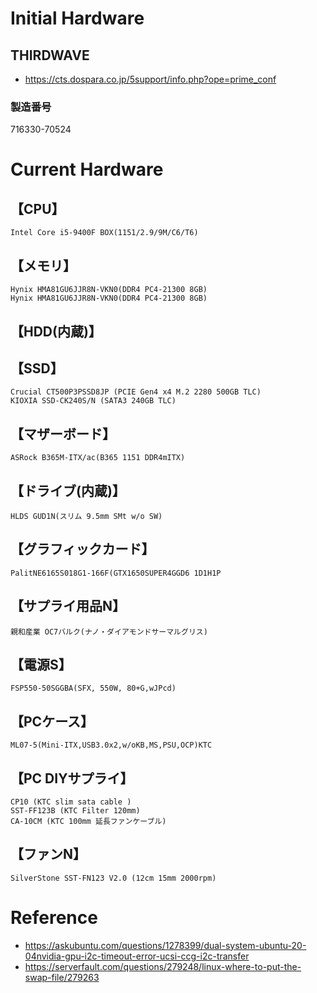 # Initial Hardware
## THIRDWAVE
- https://cts.dospara.co.jp/5support/info.php?ope=prime_conf
### 製造番号
716330-70524

# Current Hardware
## 【CPU】
    Intel Core i5-9400F BOX(1151/2.9/9M/C6/T6)

## 【メモリ】
    Hynix HMA81GU6JJR8N-VKN0(DDR4 PC4-21300 8GB)
    Hynix HMA81GU6JJR8N-VKN0(DDR4 PC4-21300 8GB)

## 【HDD(内蔵)】

## 【SSD】
    Crucial CT500P3PSSD8JP (PCIE Gen4 x4 M.2 2280 500GB TLC)
    KIOXIA SSD-CK240S/N (SATA3 240GB TLC)

## 【マザーボード】
    ASRock B365M-ITX/ac(B365 1151 DDR4mITX)

## 【ドライブ(内蔵)】
    HLDS GUD1N(スリム 9.5mm SMt w/o SW)

## 【グラフィックカード】
    PalitNE6165S018G1-166F(GTX1650SUPER4GGD6 1D1H1P

## 【サプライ用品N】
    親和産業 OC7バルク(ナノ・ダイアモンドサーマルグリス)

## 【電源S】
    FSP550-50SGGBA(SFX, 550W, 80+G,wJPcd)

## 【PCケース】
    ML07-5(Mini-ITX,USB3.0x2,w/oKB,MS,PSU,OCP)KTC

## 【PC DIYサプライ】
    CP10 (KTC slim sata cable )
    SST-FF123B (KTC Filter 120mm)
    CA-10CM (KTC 100mm 延長ファンケーブル)

## 【ファンN】
    SilverStone SST-FN123 V2.0 (12cm 15mm 2000rpm)

# Reference
- https://askubuntu.com/questions/1278399/dual-system-ubuntu-20-04nvidia-gpu-i2c-timeout-error-ucsi-ccg-i2c-transfer
- https://serverfault.com/questions/279248/linux-where-to-put-the-swap-file/279263
